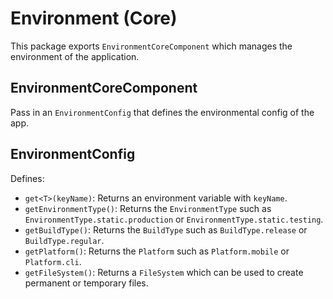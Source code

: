# Environment (Core)

This package exports `EnvironmentCoreComponent` which manages the environment of the application.

## EnvironmentCoreComponent

Pass in an `EnvironmentConfig` that defines the environmental config of the app.

## EnvironmentConfig

Defines:

- `get<T>(keyName)`: Returns an environment variable with `keyName`.
- `getEnvironmentType()`: Returns the `EnvironmentType` such as `EnvironmentType.static.production` or `EnvironmentType.static.testing`.
- `getBuildType()`: Returns the `BuildType` such as `BuildType.release` or `BuildType.regular`.
- `getPlatform()`: Returns the `Platform` such as `Platform.mobile` or `Platform.cli`.
- `getFileSystem()`: Returns a `FileSystem` which can be used to create permanent or temporary files.
